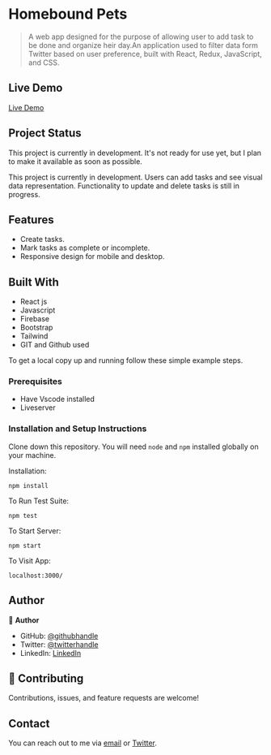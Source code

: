 # Homebound Pets

> A web app designed for the purpose of allowing user to add task to be done and organize heir day.An application used to filter data form Twitter based on user preference, built with React, Redux, JavaScript, and CSS.

## Live Demo

[Live Demo](https://taskifyhub.netlify.app/)

## Project Status

This project is currently in development. It's not ready for use yet, but I plan to make it available as soon as possible.

This project is currently in development. Users can add tasks and see visual data representation. Functionality to update and delete tasks is still in progress.

## Features

- Create tasks.
- Mark tasks as complete or incomplete.
- Responsive design for mobile and desktop.

## Built With

- React js
- Javascript
- Firebase
- Bootstrap
- Tailwind
- GIT and Github used

To get a local copy up and running follow these simple example steps.

### Prerequisites

- Have Vscode installed
- Liveserver

### Installation and Setup Instructions

Clone down this repository. You will need `node` and `npm` installed globally on your machine.

Installation:

`npm install`

To Run Test Suite:

`npm test`

To Start Server:

`npm start`

To Visit App:

`localhost:3000/`

## Author

👤 **Author**

- GitHub: [@githubhandle](https://github.com/tobidechamp15)
- Twitter: [@twitterhandle](https://twitter.com/tobidechamp15)
- LinkedIn: [LinkedIn](https://www.linkedin.com/in/tobiloba-oluwadare-4bba71249/)

## 🤝 Contributing

Contributions, issues, and feature requests are welcome!

## Contact

You can reach out to me via [email](tobidechamp15@gmail.com) or [Twitter](https://twitter.com/tobidechamp15).
